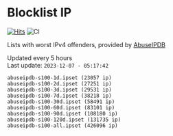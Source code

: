 # Blocklist IP

[![Hits](https://hits.seeyoufarm.com/api/count/incr/badge.svg?url=https%3A%2F%2Fgithub.com%2Fborestad%2Fblocklist-ip%2F&count_bg=%2379C83D&title_bg=%23555555&icon=&icon_color=%23E7E7E7&title=hits&edge_flat=false)](https://hits.seeyoufarm.com)  ![CI](https://img.shields.io/github/workflow/status/borestad/blocklist-ip/CI?style=flat-square)

Lists with worst IPv4 offenders, provided by [AbuseIPDB](https://www.abuseipdb.com/)

<!-- FOOTER-PLACEHOLDER -->
Updated every 5 hours<br>
Last update: `2023-12-07 - 05:17:42`
```
abuseipdb-s100-1d.ipset (23057 ip)
abuseipdb-s100-2d.ipset (27251 ip)
abuseipdb-s100-3d.ipset (29531 ip)
abuseipdb-s100-7d.ipset (38218 ip)
abuseipdb-s100-30d.ipset (58491 ip)
abuseipdb-s100-60d.ipset (83101 ip)
abuseipdb-s100-90d.ipset (108180 ip)
abuseipdb-s100-120d.ipset (131735 ip)
abuseipdb-s100-all.ipset (426096 ip)
```
